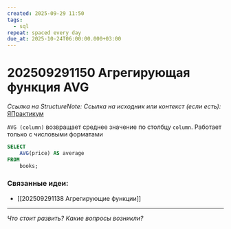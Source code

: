 ```yaml
---
created: 2025-09-29 11:50
tags:
  - sql
repeat: spaced every day
due_at: 2025-10-24T06:00:00.000+03:00
---
```

# 202509291150 Агрегирующая функция AVG

*Ссылка на StructureNote:*
*Ссылка на исходник или контекст (если есть):* [ЯПрактикум](https://practicum.yandex.ru/learn/backend-nodejs/courses/a4214ab0-2146-4152-b90e-651bf4c7ca5e/sprints/564244/topics/1b53ba64-4733-4307-b1cd-4bdadedf0af9/lessons/64a2296e-eec6-4dc5-afe2-17f8349f1060/)

`AVG (column)` возвращает среднее значение по столбцу `column`. Работает только с числовыми форматами

```sql
SELECT 
    AVG(price) AS average
FROM
    books;
```

### Связанные идеи:

* [[202509291138 Агрегирующие функции]]

---

*Что стоит развить? Какие вопросы возникли?*
